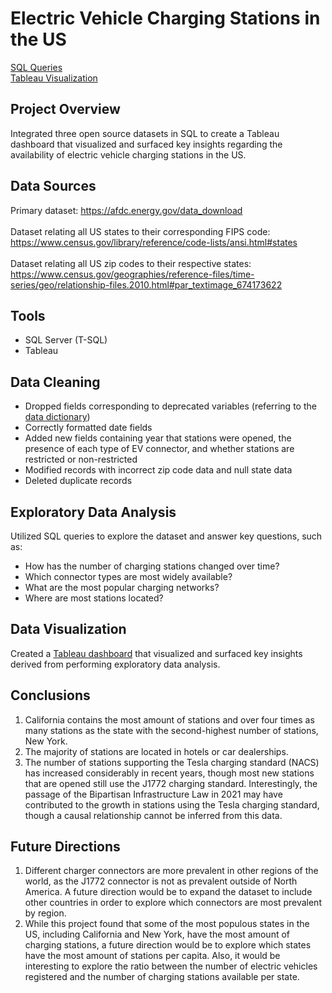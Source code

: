 # Electric Vehicle Charging Stations in the US

[SQL Queries](https://github.com/danielalboukrek/ev-stations-in-us/blob/main/EV_stations.sql) <br>
[Tableau Visualization](https://public.tableau.com/app/profile/daniel.alboukrek/viz/ElectricVehicleChargingStationsinUS/EVChargingStations)

## Project Overview
Integrated three open source datasets in SQL to create a Tableau dashboard that visualized and surfaced key insights regarding the availability of electric vehicle charging stations in the US.

## Data Sources
Primary dataset: https://afdc.energy.gov/data_download <br><br>
Dataset relating all US states to their corresponding FIPS code: https://www.census.gov/library/reference/code-lists/ansi.html#states <br><br>
Dataset relating all US zip codes to their respective states: https://www.census.gov/geographies/reference-files/time-series/geo/relationship-files.2010.html#par_textimage_674173622

## Tools
- SQL Server (T-SQL)
- Tableau

## Data Cleaning
- Dropped fields corresponding to deprecated variables (referring to the [data dictionary](https://afdc.energy.gov/data_download/alt_fuel_stations_format))
- Correctly formatted date fields
- Added new fields containing year that stations were opened, the presence of each type of EV connector, and whether stations are restricted or non-restricted
- Modified records with incorrect zip code data and null state data
- Deleted duplicate records

## Exploratory Data Analysis
Utilized SQL queries to explore the dataset and answer key questions, such as:
- How has the number of charging stations changed over time?
- Which connector types are most widely available?
- What are the most popular charging networks?
- Where are most stations located?

## Data Visualization
Created a [Tableau dashboard](https://public.tableau.com/app/profile/daniel.alboukrek/viz/ElectricVehicleChargingStationsinUS/EVChargingStations) that visualized and surfaced key insights derived from performing exploratory data analysis.

## Conclusions
1. California contains the most amount of stations and over four times as many stations as the state with the second-highest number of stations, New York.
2. The majority of stations are located in hotels or car dealerships.
3. The number of stations supporting the Tesla charging standard (NACS) has increased considerably in recent years, though most new stations that are opened still use the J1772 charging standard. Interestingly, the passage of the Bipartisan Infrastructure Law in 2021 may have contributed to the growth in stations using the Tesla charging standard, though a causal relationship cannot be inferred from this data.

## Future Directions
1. Different charger connectors are more prevalent in other regions of the world, as the J1772 connector is not as prevalent outside of North America. A future direction would be to expand the dataset to include other countries in order to explore which connectors are most prevalent by region.
2. While this project found that some of the most populous states in the US, including California and New York, have the most amount of charging stations, a future direction would be to explore which states have the most amount of stations per capita. Also, it would be interesting to explore the ratio between the number of electric vehicles registered and the number of charging stations available per state.
